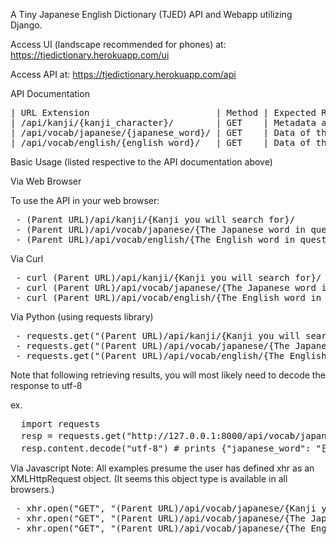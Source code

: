A Tiny Japanese English Dictionary (TJED) API and Webapp utilizing Django.


Access UI (landscape recommended for phones) at: https://tjedictionary.herokuapp.com/ui

Access API at: https://tjedictionary.herokuapp.com/api

API Documentation

<pre>
| URL Extension                        | Method | Expected Results                                      |
| /api/kanji/{kanji_character}/        | GET    | Metadata associated with the Kanji character          |
| /api/vocab/japanese/{japanese_word}/ | GET    | Data of the Japanese word and it's English equivalent |
| /api/vocab/english/{english_word}/   | GET    | Data of the Japanese word from the English equivalent |
</pre>

Basic Usage (listed respective to the API documentation above)

Via Web Browser

To use the API in your web browser:
<pre>
 - (Parent URL)/api/kanji/{Kanji you will search for}/
 - (Parent URL)/api/vocab/japanese/{The Japanese word in question}/
 - (Parent URL)/api/vocab/english/{The English word in question}/
</pre>

Via Curl
<pre>
 - curl (Parent URL)/api/kanji/{Kanji you will search for}/
 - curl (Parent URL)/api/vocab/japanese/{The Japanese word in question}/
 - curl (Parent URL)/api/vocab/english/{The English word in question}/
</pre>

Via Python (using requests library)
<pre>
 - requests.get("(Parent URL)/api/kanji/{Kanji you will search for}")
 - requests.get("(Parent URL)/api/vocab/japanese/{The Japanese word in question}/")
 - requests.get("(Parent URL)/api/vocab/english/{The English word in question}/")
</pre>
 Note that following retrieving results, you will most likely need to decode the response to utf-8
 
   ex. 
<pre>
  import requests
  resp = requests.get("http://127.0.0.1:8000/api/vocab/japanese/にち/")
  resp.content.decode("utf-8") # prints {"japanese_word": "日", "furigana": "にち", "english_word": "Sun"}
</pre>

Via Javascript
 Note: All examples presume the user has defined xhr as an XMLHttpRequest object.
 (It seems this object type is available in all browsers.)
<pre>
 - xhr.open("GET", "(Parent URL)/api/vocab/japanese/{Kanji you will search for}/", false)
 - xhr.open("GET", "(Parent URL)/api/vocab/japanese/{The Japanese word in question}/", false)
 - xhr.open("GET", "(Parent URL)/api/vocab/japanese/{The English word in question}/", false)
</pre>
